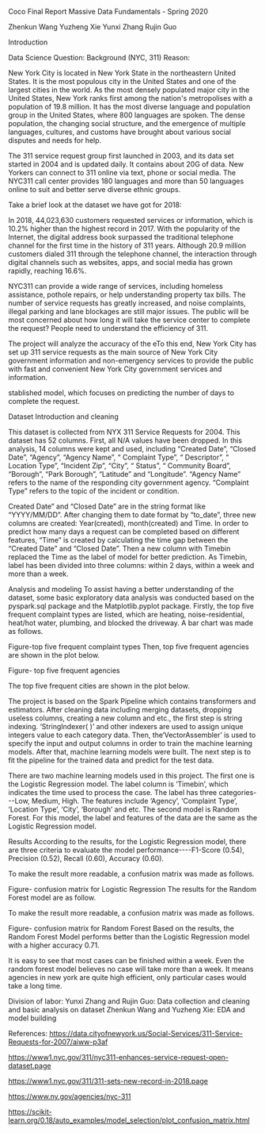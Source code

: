 




Coco Final Report 
Massive Data Fundamentals - Spring 2020



Zhenkun Wang
Yuzheng Xie
Yunxi Zhang
Rujin Guo










Introduction 

Data Science Question: 
Background (NYC, 311)
Reason:

New York City is located in New York State in the northeastern United States. It is the most populous city in the United States and one of the largest cities in the world. As the most densely populated major city in the United States, New York ranks first among the nation's metropolises with a population of 19.8 million. It has the most diverse language and population group in the United States, where 800 languages are spoken. The dense population, the changing social structure, and the emergence of multiple languages, cultures, and customs have brought about various social disputes and needs for help.

The 311 service request group first launched in 2003, and its data set started in 2004 and is updated daily. It contains about 20G of data. New Yorkers can connect to 311 online via text, phone or social media. The NYC311 call center provides 180 languages and more than 50 languages online to suit and better serve diverse ethnic groups.

Take a brief look at the dataset we have got for 2018:

In 2018, 44,023,630 customers requested services or information, which is 10.2% higher than the highest record in 2017. With the popularity of the Internet, the digital address book surpassed the traditional telephone channel for the first time in the history of 311 years. Although 20.9 million customers dialed 311 through the telephone channel, the interaction through digital channels such as websites, apps, and social media has grown rapidly, reaching 16.6%.

NYC311 can provide a wide range of services, including homeless assistance, pothole repairs, or help understanding property tax bills. The number of service requests has greatly increased, and noise complaints, illegal parking and lane blockages are still major issues. The public will be most concerned about how long it will take the service center to complete the request? People need to understand the efficiency of 311.

The project will analyze the accuracy of the eTo this end, New York City has set up 311 service requests as the main source of New York City government information and non-emergency services to provide the public with fast and convenient New York City government services and information. 

stablished model, which focuses on predicting the number of days to complete the request.


Dataset Introduction and cleaning

This dataset is collected from NYX 311 Service Requests for 2004. This dataset has 52 columns. First, all N/A values have been dropped. In this analysis, 14 columns were kept and used, including “Created Date”, “Closed Date”, “Agency”, “Agency Name”, “ Complaint Type”, “ Descriptor”, “ Location Type”, “Incident Zip”, “City”, “ Status”, “ Community Board”, “Borough”, “Park Borough”, “Latitude” and “Longitude”. “Agency Name” refers to the name of the responding city government agency. “Complaint Type” refers to the topic of the incident or condition. 

Created Date” and “Closed Date” are in the string format like  “YYYY/MM/DD”. After changing them to date format by “to_date”, three new columns are created: Year(created), month(created) and Time. In order to predict how many days a request can be completed based on different features, “Time” is created by calculating the time gap between the “Created Date” and “Closed Date”.  Then a new column with Timebin replaced the Time as the label of model for better prediction. As Timebin, label has been divided into three columns: within 2 days, within a week and more than a week.

Analysis and modeling
To assist having a better understanding of the dataset, some basic exploratory data analysis was conducted based on the pyspark.sql package and the Matplotlib.pyplot package. Firstly, the top five frequent complaint types are listed, which are heating, noise-residential,  heat/hot water, plumbing, and blocked the driveway. A bar chart was made as follows.

Figure-top five frequent complaint types
Then, top five frequent agencies are shown in the plot below. 

Figure- top five frequent agencies














 The top five frequent cities are shown in the plot below. 




The project is based on the Spark Pipeline which contains transformers and estimators. After cleaning data including merging datasets, dropping useless columns, creating a new column and etc., the first step is string indexing. ‘StringIndexer( )’ and other indexers are used to assign unique integers value to each category data. Then, the‘VectorAssembler’ is used to specify the input and output columns in order to train the machine learning models. After that, machine learning models were built. The next step is to fit the pipeline for the trained data and predict for the test data.
 
There are two machine learning models used in this project. The first one is the Logistic Regression model. The label column is ‘Timebin’, which indicates the time used to process the case. The label has three categories---Low, Medium, High. The features include ‘Agency’, ‘Complaint Type’, ‘Location Type’, ‘City’, ‘Borough’ and etc. The second model is Random Forest. For this model, the label and features of the data are the same as the Logistic Regression model. 


Results
According to the results, for the Logistic Regression model, there are three criteria to evaluate the model performance----F1-Score (0.54), Precision (0.52), Recall (0.60), Accuracy (0.60).

To make the result more readable, a confusion matrix was made as follows.
 
Figure- confusion matrix for Logistic Regression
The results for the Random Forest model are as follow.

To make the result more readable, a confusion matrix was made as follows.

Figure- confusion matrix for Random Forest
Based on the results, the Random Forest Model performs better than the Logistic Regression model with a higher accuracy 0.71.

It is easy to see that most cases can be finished within a week. Even the random forest model believes no case will take more than a week. It means agencies in new york are quite high efficient, only particular cases would take a long time.
 

Division of labor:
Yunxi Zhang and Rujin Guo: Data collection and cleaning and basic analysis on dataset
Zhenkun Wang and Yuzheng Xie: EDA and model building 


References:
https://data.cityofnewyork.us/Social-Services/311-Service-Requests-for-2007/aiww-p3af

https://www1.nyc.gov/311/nyc311-enhances-service-request-open-dataset.page

https://www1.nyc.gov/311/311-sets-new-record-in-2018.page

https://www.ny.gov/agencies/nyc-311

https://scikit-learn.org/0.18/auto_examples/model_selection/plot_confusion_matrix.html

